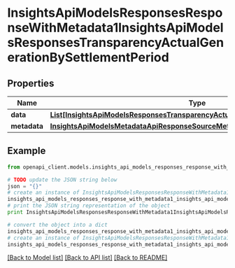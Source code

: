 # InsightsApiModelsResponsesResponseWithMetadata1InsightsApiModelsResponsesTransparencyActualGenerationBySettlementPeriod


## Properties
Name | Type | Description | Notes
------------ | ------------- | ------------- | -------------
**data** | [**List[InsightsApiModelsResponsesTransparencyActualGenerationBySettlementPeriod]**](InsightsApiModelsResponsesTransparencyActualGenerationBySettlementPeriod.md) |  | [optional] 
**metadata** | [**InsightsApiModelsMetadataApiResponseSourceMetadata**](InsightsApiModelsMetadataApiResponseSourceMetadata.md) |  | [optional] 

## Example

```python
from openapi_client.models.insights_api_models_responses_response_with_metadata1_insights_api_models_responses_transparency_actual_generation_by_settlement_period import InsightsApiModelsResponsesResponseWithMetadata1InsightsApiModelsResponsesTransparencyActualGenerationBySettlementPeriod

# TODO update the JSON string below
json = "{}"
# create an instance of InsightsApiModelsResponsesResponseWithMetadata1InsightsApiModelsResponsesTransparencyActualGenerationBySettlementPeriod from a JSON string
insights_api_models_responses_response_with_metadata1_insights_api_models_responses_transparency_actual_generation_by_settlement_period_instance = InsightsApiModelsResponsesResponseWithMetadata1InsightsApiModelsResponsesTransparencyActualGenerationBySettlementPeriod.from_json(json)
# print the JSON string representation of the object
print InsightsApiModelsResponsesResponseWithMetadata1InsightsApiModelsResponsesTransparencyActualGenerationBySettlementPeriod.to_json()

# convert the object into a dict
insights_api_models_responses_response_with_metadata1_insights_api_models_responses_transparency_actual_generation_by_settlement_period_dict = insights_api_models_responses_response_with_metadata1_insights_api_models_responses_transparency_actual_generation_by_settlement_period_instance.to_dict()
# create an instance of InsightsApiModelsResponsesResponseWithMetadata1InsightsApiModelsResponsesTransparencyActualGenerationBySettlementPeriod from a dict
insights_api_models_responses_response_with_metadata1_insights_api_models_responses_transparency_actual_generation_by_settlement_period_form_dict = insights_api_models_responses_response_with_metadata1_insights_api_models_responses_transparency_actual_generation_by_settlement_period.from_dict(insights_api_models_responses_response_with_metadata1_insights_api_models_responses_transparency_actual_generation_by_settlement_period_dict)
```
[[Back to Model list]](../README.md#documentation-for-models) [[Back to API list]](../README.md#documentation-for-api-endpoints) [[Back to README]](../README.md)


